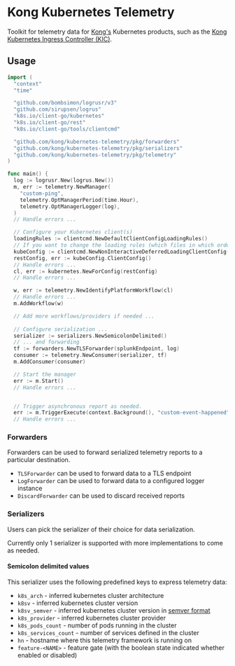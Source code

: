 # Kong Kubernetes Telemetry

Toolkit for telemetry data for [Kong's][kong] Kubernetes products, such as the
[Kong Kubernetes Ingress Controller (KIC)][kic].

## Usage

```go
import (
  "context"
  "time"

  "github.com/bombsimon/logrusr/v3"
  "github.com/sirupsen/logrus"
  "k8s.io/client-go/kubernetes"
  "k8s.io/client-go/rest"
  "k8s.io/client-go/tools/clientcmd"

  "github.com/kong/kubernetes-telemetry/pkg/forwarders"
  "github.com/kong/kubernetes-telemetry/pkg/serializers"
  "github.com/kong/kubernetes-telemetry/pkg/telemetry"
)

func main() {
  log := logrusr.New(logrus.New())
  m, err := telemetry.NewManager(
    "custom-ping",
    telemetry.OptManagerPeriod(time.Hour),
    telemetry.OptManagerLogger(log),
  )
  // Handle errors ...

  // Configure your Kubernetes client(s)
  loadingRules := clientcmd.NewDefaultClientConfigLoadingRules()
  // If you want to change the loading rules (which files in which order), you can do so here
  kubeConfig := clientcmd.NewNonInteractiveDeferredLoadingClientConfig(loadingRules, nil)
  restConfig, err := kubeConfig.ClientConfig()
  // Handle errors ...
  cl, err := kubernetes.NewForConfig(restConfig)
  // Handle errors ...

  w, err := telemetry.NewIdentifyPlatformWorkflow(cl)
  // Handle errors ...
  m.AddWorkflow(w)

  // Add more workflows/providers if needed ...
  
  // Configure serialization ...
  serializer := serializers.NewSemicolonDelimited()
  // ... and forwarding
  tf := forwarders.NewTLSForwarder(splunkEndpoint, log)
  consumer := telemetry.NewConsumer(serializer, tf)
  m.AddConsumer(consumer)

  // Start the manager
  err := m.Start()
  // Handle errors ...


  // Trigger asynchronous report as needed.
  err := m.TriggerExecute(context.Background(), "custom-event-happened");
  // Handle errors ...
```

### Forwarders

Forwarders can be used to forward serialized telemetry reports to a particular destination.

- `TLSForwarder` can be used to forward data to a TLS endpoint
- `LogForwarder` can be used to forward data to a configured logger instance
- `DiscardForwarder` can be used to discard received reports

### Serializers

Users can pick the serializer of their choice for data serialization.

Currently only 1 serializer is supported with more implementations to come as needed.

#### Semicolon delimited values

This serializer uses the following predefined keys to express telemetry data:

- `k8s_arch` - inferred kubernetes cluster architecture
- `k8sv` - inferred kubernetes cluster version
- `k8sv_semver` - inferred kubernetes cluster version in [semver format][semver]
- `k8s_provider` - inferred kubernetes cluster provider
- `k8s_pods_count` - number of pods running in the cluster
- `k8s_services_count` - number of services defined in the cluster
- `hn` - hostname where this telemetry framework is running on
- `feature-<NAME>` - feature gate (with the boolean state indicated whether enabled or disabled)

[kong]:https://github.com/kong
[kic]:https://github.com/kong/kubernetes-ingress-controller
[semver]:https://semver.org/
